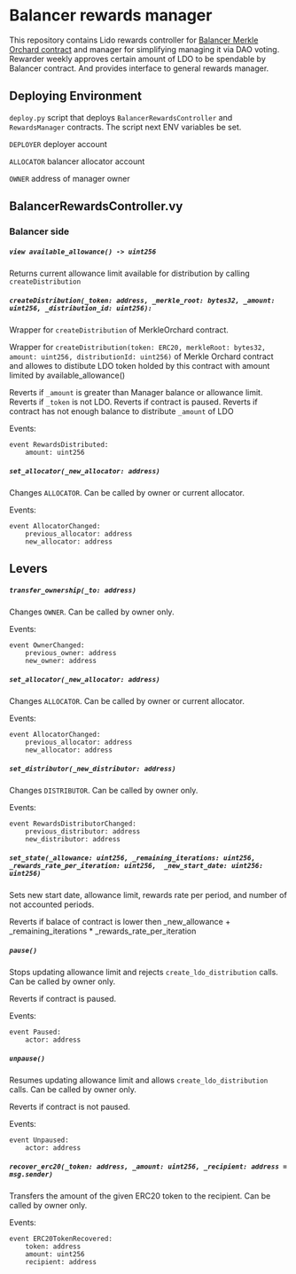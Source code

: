 # Balancer rewards manager

This repository contains Lido rewards controller for [Balancer Merkle Orchard contract](https://github.com/balancer-labs/balancer-v2-monorepo/blob/master/pkg/distributors/contracts/MerkleOrchard.sol) and manager for simplifying managing it via DAO voting.
Rewarder weekly approves certain amount of LDO to be spendable by Balancer contract. And provides interface to general rewards manager.

## Deploying Environment

`deploy.py` script that deploys `BalancerRewardsController` and `RewardsManager` contracts. The script next ENV variables be set.

`DEPLOYER` deployer account

`ALLOCATOR` balancer allocator account

`OWNER` address of manager owner

## BalancerRewardsController.vy
### Balancer side

##### `view available_allowance() -> uint256`

Returns current allowance limit available for distribution by calling `createDistribution`

##### `createDistribution(_token: address, _merkle_root: bytes32, _amount: uint256, _distribution_id: uint256):`

Wrapper for `createDistribution` of MerkleOrchard contract.

Wrapper for `createDistribution(token: ERC20, merkleRoot: bytes32, amount: uint256, distributionId: uint256)`
of Merkle Orchard contract and allowes to distibute LDO token holded by this contract
with amount limited by available_allowance()

Reverts if `_amount` is greater than Manager balance or allowance limit.
Reverts if `_token` is not LDO.
Reverts if contract is paused.
Reverts if contract has not enough balance to distribute `_amount` of LDO

Events:

```vyper=
event RewardsDistributed:
    amount: uint256
```

##### `set_allocator(_new_allocator: address)`

Changes `ALLOCATOR`. Can be called by owner or current allocator.

Events:

```vyper=
event AllocatorChanged:
    previous_allocator: address
    new_allocator: address
```

## Levers

##### `transfer_ownership(_to: address)`

Changes `OWNER`. Can be called by owner only.

Events:

```vyper=
event OwnerChanged:
    previous_owner: address
    new_owner: address
```


##### `set_allocator(_new_allocator: address)`

Changes `ALLOCATOR`. Can be called by owner or current allocator.

Events:

```vyper=
event AllocatorChanged:
    previous_allocator: address
    new_allocator: address
```

##### `set_distributor(_new_distributor: address)`

Changes `DISTRIBUTOR`. Can be called by owner only.

Events:

```vyper=
event RewardsDistributorChanged:
    previous_distributor: address
    new_distributor: address
```


##### `set_state(_allowance: uint256, _remaining_iterations: uint256, _rewards_rate_per_iteration: uint256,  _new_start_date: uint256: uint256)`

Sets new start date, allowance limit, rewards rate per period, and number of not accounted periods.

Reverts if balace of contract is lower then _new_allowance + _remaining_iterations * _rewards_rate_per_iteration


##### `pause()`

Stops updating allowance limit and rejects `create_ldo_distribution` calls. Can be called by owner only.

Reverts if contract is paused.

Events:
```vyper=
event Paused:
    actor: address
```

##### `unpause()`

Resumes updating allowance limit and allows `create_ldo_distribution` calls.
Can be called by owner only.

Reverts if contract is not paused.

Events:
```vyper=
event Unpaused:
    actor: address
```

##### `recover_erc20(_token: address, _amount: uint256, _recipient: address = msg.sender)`

Transfers the amount of the given ERC20 token to the recipient. Can be called by owner only.

Events:
```vyper=
event ERC20TokenRecovered:
    token: address
    amount: uint256
    recipient: address
```
